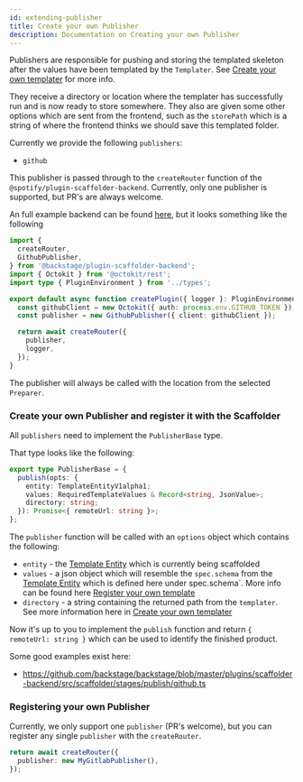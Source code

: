 ```yaml
---
id: extending-publisher
title: Create your own Publisher
description: Documentation on Creating your own Publisher
---
```


Publishers are responsible for pushing and storing the templated skeleton after
the values have been templated by the `Templater`. See
[Create your own templater](./create-your-own-templater.md) for more info.

They receive a directory or location where the templater has successfully run
and is now ready to store somewhere. They also are given some other options
which are sent from the frontend, such as the `storePath` which is a string of
where the frontend thinks we should save this templated folder.

Currently we provide the following `publishers`:

- `github`

This publisher is passed through to the `createRouter` function of the
`@spotify/plugin-scaffolder-backend`. Currently, only one publisher is
supported, but PR's are always welcome.

An full example backend can be found
[here](https://github.com/backstage/backstage/blob/d91c10f654475a60829fa33a5c81018e517a319a/packages/backend/src/plugins/scaffolder.ts),
but it looks something like the following

```ts
import {
  createRouter,
  GithubPublisher,
} from '@backstage/plugin-scaffolder-backend';
import { Octokit } from '@octokit/rest';
import type { PluginEnvironment } from '../types';

export default async function createPlugin({ logger }: PluginEnvironment) {
  const githubClient = new Octokit({ auth: process.env.GITHUB_TOKEN });
  const publisher = new GithubPublisher({ client: githubClient });

  return await createRouter({
    publisher,
    logger,
  });
}
```

The publisher will always be called with the location from the selected
`Preparer`.

### Create your own Publisher and register it with the Scaffolder

All `publishers` need to implement the `PublisherBase` type.

That type looks like the following:

```ts
export type PublisherBase = {
  publish(opts: {
    entity: TemplateEntityV1alpha1;
    values: RequiredTemplateValues & Record<string, JsonValue>;
    directory: string;
  }): Promise<{ remoteUrl: string }>;
};
```

The `publisher` function will be called with an `options` object which contains
the following:

- `entity` - the
  [Template Entity](../../software-catalog/descriptor-format.md#kind-template)
  which is currently being scaffolded
- `values` - a json object which will resemble the `spec.schema` from the
  [Template Entity](../../software-catalog/descriptor-format.md#kind-template)
  which is defined here under spec.schema`. More info can be found here
  [Register your own template](../adding-templates.md#adding-form-values-in-the-scaffolder-wizard)
- `directory` - a string containing the returned path from the `templater`. See
  more information here in
  [Create your own templater](./create-your-own-templater.md)

Now it's up to you to implement the `publish` function and return
`{ remoteUrl: string }` which can be used to identify the finished product.

Some good examples exist here:

- https://github.com/backstage/backstage/blob/master/plugins/scaffolder-backend/src/scaffolder/stages/publish/github.ts

### Registering your own Publisher

Currently, we only support one `publisher` (PR's welcome), but you can register
any single `publisher` with the `createRouter`.

```ts
return await createRouter({
  publisher: new MyGitlabPublisher(),
});
```
